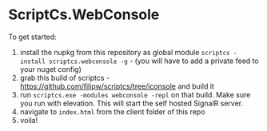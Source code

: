ScriptCs.WebConsole
===================

To get started:

1) install the nupkg from this repository as global module `scriptcs -install scriptcs.webconsole -g` - (you will have to add a private feed to your nuget config)
2) grab this build of scriptcs - https://github.com/filipw/scriptcs/tree/iconsole and build it
3) run `scriptcs.exe -modules webconsole -repl` on that build. Make sure you run with elevation. This will start the self hosted SignalR server.
4) navigate to `index.html` from the client folder of this repo
5) voila!
